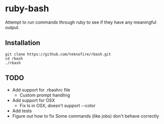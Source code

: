 ruby-bash
=========

Attempt to run commands through ruby to see if they have any meaningful output.

Installation
------------

    git clone https://github.com/teknofire/rbash.git
    cd rbash
    ./rbash

TODO
----

* Add support for .rbashrc file
  * Custom prompt handling
* Add support for OSX 
  * Fix ls in OSX, doesn't support --color
* Add tests
* Figure out how to fix Some commands (like jobs) don't behave correctly
